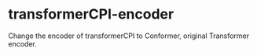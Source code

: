 # transformerCPI-encoder
Change the encoder of transformerCPI to Conformer, original Transformer encoder.
